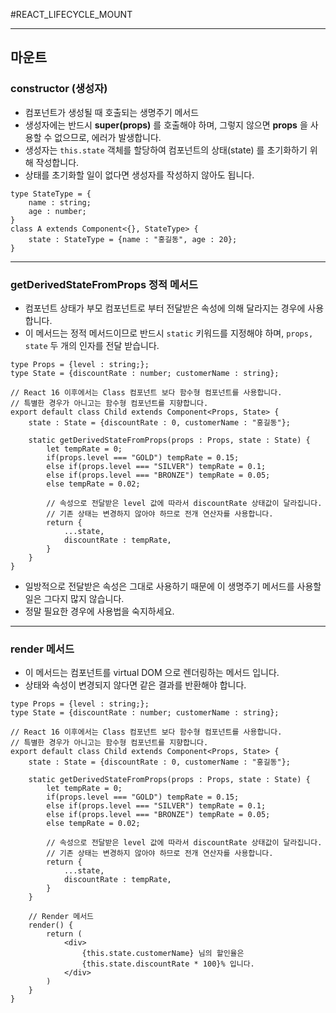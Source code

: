 #REACT_LIFECYCLE_MOUNT 

---

## 마운트

### constructor (생성자)

- 컴포넌트가 생성될 때 호출되는 생명주기 메서드
- 생성자에는 반드시 **super(props)** 를 호출해야 하며, 그렇지 않으면 **props** 을 사용할 수 없으므로, 에러가 발생합니다.
- 생성자는 `this.state` 객체를 할당하여 컴포넌트의 상태(state) 를 초기화하기 위해 작성합니다.
- 상태를 초기화할 일이 없다면 생성자를 작성하지 않아도 됩니다.

```tsx
type StateType = {
	name : string;
	age : number;
}
class A extends Component<{}, StateType> {
	state : StateType = {name : "홍길동", age : 20};
}
```

---
### getDerivedStateFromProps 정적 메서드

- 컴포넌트 상태가 부모 컴포넌트로 부터 전달받은 속성에 의해 달라지는 경우에 사용합니다.
- 이 메서드는 정적 메서드이므로 반드시 `static` 키워드를 지정해야 하며, `props, state` 두 개의 인자를 전달 받습니다.

```tsx
type Props = {level : string;};
type State = {discountRate : number; customerName : string};

// React 16 이후에서는 Class 컴포넌트 보다 함수형 컴포넌트를 사용합니다.
// 특별한 경우가 아니고는 함수형 컴포넌트를 지향합니다.
export default class Child extends Component<Props, State> {
	state : State = {discountRate : 0, customerName : "홍길동"};

	static getDerivedStateFromProps(props : Props, state : State) {
		let tempRate = 0;
		if(props.level === "GOLD") tempRate = 0.15;
		else if(props.level === "SILVER") tempRate = 0.1;
		else if(props.level === "BRONZE") tempRate = 0.05;
		else tempRate = 0.02;

		// 속성으로 전달받은 level 값에 따라서 discountRate 상태값이 달라집니다.
		// 기존 상태는 변경하지 않아야 하므로 전개 연산자를 사용합니다.
		return {
			...state,
			discountRate : tempRate,
		}
	}
}
```

- 일방적으로 전달받은 속성은 그대로 사용하기 때문에 이 생명주기 메서드를 사용할 일은 그다지 많지 않습니다.
- 정말 필요한 경우에 사용법을 숙지하세요.

---
### render 메서드

- 이 메서드는 컴포넌트를 virtual DOM 으로 렌더링하는 메서드 입니다.
- 상태와 속성이 변경되지 않다면 같은 결과를 반환해야 합니다.

```tsx
type Props = {level : string;};
type State = {discountRate : number; customerName : string};

// React 16 이후에서는 Class 컴포넌트 보다 함수형 컴포넌트를 사용합니다.
// 특별한 경우가 아니고는 함수형 컴포넌트를 지향합니다.
export default class Child extends Component<Props, State> {
	state : State = {discountRate : 0, customerName : "홍길동"};

	static getDerivedStateFromProps(props : Props, state : State) {
		let tempRate = 0;
		if(props.level === "GOLD") tempRate = 0.15;
		else if(props.level === "SILVER") tempRate = 0.1;
		else if(props.level === "BRONZE") tempRate = 0.05;
		else tempRate = 0.02;

		// 속성으로 전달받은 level 값에 따라서 discountRate 상태값이 달라집니다.
		// 기존 상태는 변경하지 않아야 하므로 전개 연산자를 사용합니다.
		return {
			...state,
			discountRate : tempRate,
		}
	}

	// Render 메서드
	render() {
		return (
			<div>
				{this.state.customerName} 님의 할인율은 
				{this.state.discountRate * 100}% 입니다. 
			</div>
		)
	}
}
```